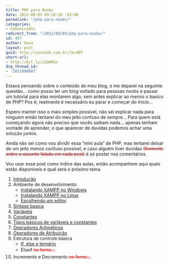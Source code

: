 ```yaml
---
title: PHP para Noobs
date: 2012-08-03 09:10:28 -03:00
permalink: "/php-para-noobs/"
categories:
- Comunicados
redirect_from: "/2012/08/03/php-para-noobs/"
id: 407
author: Sena
layout: post
guid: http://sounoob.com.br/?p=407
short-url:
- http://bit.ly/12GW9Gx
dsq_thread_id:
- '2821890687'
---
```


Estava pensando sobre o conteúdo do meu blog, e me deparei na seguinte questão… como posso ter um blog voltado para pessoas noobs e passar um tutorial para elas montarem algo, sem antes explicar ao menos o basico de PHP? Pos é, realmente é necessário eu parar e começar do inicio…

Espero manter isso o mais simples possível, não sei explicar nada para ninguem então tentarei do meu jeito confuso de sempre… Para quem está começando agora não preciso que vocês saibam nada… apenas tenham vontade de aprender, o que aparecer de duvidas podemos achar uma solução juntos.
  
<!--more-->

Ainda não sei como vou dividir essa “mini aula” de PHP, mas tentarei deixar de um jeito menos confuso possível, e caso alguém tiver duvidas <del><span style="color: #ff0000;">(Somente sobre o assunto falado em cada post)</span></del> é só postar nos comentários.

Vou usar esse post como índice das aulas, então acompanhem aqui quais estão disponíveis e qual será o próximo tema.

  1. <a title="Introdução – PHP para Noobs" href="/introducao-php-para-noobs/" target="_blank">Introdução</a>
  2. Ambiente de desenvolvimento 
      * <a name="xampp" title="Instalando XAMPP no Windows" href="/instalando-xampp-no-windows/" target="_blank">Instalando XAMPP no Windows</a>
      * <a title="Instalando XAMPP no Linux" href="/instalando-xampp-no-linux/" target="_blank">Instalando XAMPP no Linux</a>
      * <a title="Escolhendo um editor PHP" href="/escolhendo-um-editor-php/" target="_blank">Escolhendo um editor</a>
  3. <a title="Sintaxe basica PHP" href="/sintaxe-basica-php/" target="_blank">Sintaxe basica</a>
  4. <a title="Variáveis em PHP" href="/variaveis-php/" target="_blank">Variáveis</a>
  5. <a title="Constantes no PHP" href="/constantes-no-php/" target="_blank">Constantes</a>
  6. <a title="Tipos básicos de variáveis e constantes no PHP" href="/tipos-basicos-de-variaveis-e-constantes-no-php/" target="_blank">Tipos básicos de variáveis e constantes</a>
  7. <a title="Operadores Aritméticos no PHP" href="/operadores-aritmeticos-no-php/" target="_blank">Operadores Aritméticos</a>
  8. <a title="Operadores de Atribuição no PHP" href="/operadores-de-atribuicao-no-php/" target="_blank">Operadores de Atribuição</a>
  9. Estrutura de controle básica 
      * <a title="If, else e ternário no PHP" href="/if-else-e-ternario-no-php/" target="_blank">If, else e ternário</a>
      * Elseif <span style="color: #ff0000;"><del style="line-height: 22px;">no forno…</del></span>
 10. Incremento e Decremento <span style="color: #ff0000;"><del style="line-height: 22px;">no forno…</del></span>